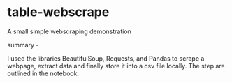 # table-webscrape
A small simple webscraping demonstration

summary - 

I used the libraries BeautifulSoup, Requests, and Pandas to scrape a webpage, extract data and finally store it into a csv file locally.
The step are outlined in the notebook.
